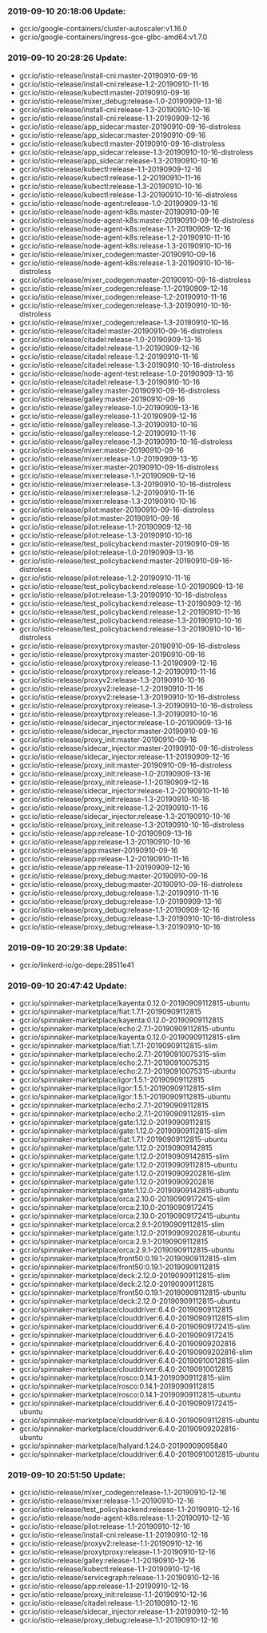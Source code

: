 ### 2019-09-10 20:18:06 Update:

- gcr.io/google-containers/cluster-autoscaler:v1.16.0
- gcr.io/google-containers/ingress-gce-glbc-amd64:v1.7.0
### 2019-09-10 20:28:26 Update:

- gcr.io/istio-release/install-cni:master-20190910-09-16
- gcr.io/istio-release/install-cni:release-1.2-20190910-11-16
- gcr.io/istio-release/kubectl:master-20190910-09-16
- gcr.io/istio-release/mixer_debug:release-1.0-20190909-13-16
- gcr.io/istio-release/install-cni:release-1.3-20190910-10-16
- gcr.io/istio-release/install-cni:release-1.1-20190909-12-16
- gcr.io/istio-release/app_sidecar:master-20190910-09-16-distroless
- gcr.io/istio-release/app_sidecar:master-20190910-09-16
- gcr.io/istio-release/kubectl:master-20190910-09-16-distroless
- gcr.io/istio-release/app_sidecar:release-1.3-20190910-10-16-distroless
- gcr.io/istio-release/app_sidecar:release-1.3-20190910-10-16
- gcr.io/istio-release/kubectl:release-1.1-20190909-12-16
- gcr.io/istio-release/kubectl:release-1.2-20190910-11-16
- gcr.io/istio-release/kubectl:release-1.3-20190910-10-16
- gcr.io/istio-release/kubectl:release-1.3-20190910-10-16-distroless
- gcr.io/istio-release/node-agent:release-1.0-20190909-13-16
- gcr.io/istio-release/node-agent-k8s:master-20190910-09-16
- gcr.io/istio-release/node-agent-k8s:master-20190910-09-16-distroless
- gcr.io/istio-release/node-agent-k8s:release-1.1-20190909-12-16
- gcr.io/istio-release/node-agent-k8s:release-1.2-20190910-11-16
- gcr.io/istio-release/node-agent-k8s:release-1.3-20190910-10-16
- gcr.io/istio-release/mixer_codegen:master-20190910-09-16
- gcr.io/istio-release/node-agent-k8s:release-1.3-20190910-10-16-distroless
- gcr.io/istio-release/mixer_codegen:master-20190910-09-16-distroless
- gcr.io/istio-release/mixer_codegen:release-1.1-20190909-12-16
- gcr.io/istio-release/mixer_codegen:release-1.2-20190910-11-16
- gcr.io/istio-release/mixer_codegen:release-1.3-20190910-10-16-distroless
- gcr.io/istio-release/mixer_codegen:release-1.3-20190910-10-16
- gcr.io/istio-release/citadel:master-20190910-09-16-distroless
- gcr.io/istio-release/citadel:release-1.0-20190909-13-16
- gcr.io/istio-release/citadel:release-1.1-20190909-12-16
- gcr.io/istio-release/citadel:release-1.2-20190910-11-16
- gcr.io/istio-release/citadel:release-1.3-20190910-10-16-distroless
- gcr.io/istio-release/node-agent-test:release-1.0-20190909-13-16
- gcr.io/istio-release/citadel:release-1.3-20190910-10-16
- gcr.io/istio-release/galley:master-20190910-09-16-distroless
- gcr.io/istio-release/galley:master-20190910-09-16
- gcr.io/istio-release/galley:release-1.0-20190909-13-16
- gcr.io/istio-release/galley:release-1.1-20190909-12-16
- gcr.io/istio-release/galley:release-1.3-20190910-10-16
- gcr.io/istio-release/galley:release-1.2-20190910-11-16
- gcr.io/istio-release/galley:release-1.3-20190910-10-16-distroless
- gcr.io/istio-release/mixer:master-20190910-09-16
- gcr.io/istio-release/mixer:release-1.0-20190909-13-16
- gcr.io/istio-release/mixer:master-20190910-09-16-distroless
- gcr.io/istio-release/mixer:release-1.1-20190909-12-16
- gcr.io/istio-release/mixer:release-1.3-20190910-10-16-distroless
- gcr.io/istio-release/mixer:release-1.2-20190910-11-16
- gcr.io/istio-release/mixer:release-1.3-20190910-10-16
- gcr.io/istio-release/pilot:master-20190910-09-16-distroless
- gcr.io/istio-release/pilot:master-20190910-09-16
- gcr.io/istio-release/pilot:release-1.1-20190909-12-16
- gcr.io/istio-release/pilot:release-1.3-20190910-10-16
- gcr.io/istio-release/test_policybackend:master-20190910-09-16
- gcr.io/istio-release/pilot:release-1.0-20190909-13-16
- gcr.io/istio-release/test_policybackend:master-20190910-09-16-distroless
- gcr.io/istio-release/pilot:release-1.2-20190910-11-16
- gcr.io/istio-release/test_policybackend:release-1.0-20190909-13-16
- gcr.io/istio-release/pilot:release-1.3-20190910-10-16-distroless
- gcr.io/istio-release/test_policybackend:release-1.1-20190909-12-16
- gcr.io/istio-release/test_policybackend:release-1.2-20190910-11-16
- gcr.io/istio-release/test_policybackend:release-1.3-20190910-10-16
- gcr.io/istio-release/test_policybackend:release-1.3-20190910-10-16-distroless
- gcr.io/istio-release/proxytproxy:master-20190910-09-16-distroless
- gcr.io/istio-release/proxytproxy:master-20190910-09-16
- gcr.io/istio-release/proxytproxy:release-1.1-20190909-12-16
- gcr.io/istio-release/proxytproxy:release-1.2-20190910-11-16
- gcr.io/istio-release/proxyv2:release-1.3-20190910-10-16
- gcr.io/istio-release/proxyv2:release-1.2-20190910-11-16
- gcr.io/istio-release/proxyv2:release-1.3-20190910-10-16-distroless
- gcr.io/istio-release/proxytproxy:release-1.3-20190910-10-16-distroless
- gcr.io/istio-release/proxytproxy:release-1.3-20190910-10-16
- gcr.io/istio-release/sidecar_injector:release-1.0-20190909-13-16
- gcr.io/istio-release/sidecar_injector:master-20190910-09-16
- gcr.io/istio-release/proxy_init:master-20190910-09-16
- gcr.io/istio-release/sidecar_injector:master-20190910-09-16-distroless
- gcr.io/istio-release/sidecar_injector:release-1.1-20190909-12-16
- gcr.io/istio-release/proxy_init:master-20190910-09-16-distroless
- gcr.io/istio-release/proxy_init:release-1.0-20190909-13-16
- gcr.io/istio-release/proxy_init:release-1.1-20190909-12-16
- gcr.io/istio-release/sidecar_injector:release-1.2-20190910-11-16
- gcr.io/istio-release/proxy_init:release-1.3-20190910-10-16
- gcr.io/istio-release/proxy_init:release-1.2-20190910-11-16
- gcr.io/istio-release/sidecar_injector:release-1.3-20190910-10-16
- gcr.io/istio-release/proxy_init:release-1.3-20190910-10-16-distroless
- gcr.io/istio-release/app:release-1.0-20190909-13-16
- gcr.io/istio-release/app:release-1.3-20190910-10-16
- gcr.io/istio-release/app:master-20190910-09-16
- gcr.io/istio-release/app:release-1.2-20190910-11-16
- gcr.io/istio-release/app:release-1.1-20190909-12-16
- gcr.io/istio-release/proxy_debug:master-20190910-09-16
- gcr.io/istio-release/proxy_debug:master-20190910-09-16-distroless
- gcr.io/istio-release/proxy_debug:release-1.2-20190910-11-16
- gcr.io/istio-release/proxy_debug:release-1.0-20190909-13-16
- gcr.io/istio-release/proxy_debug:release-1.1-20190909-12-16
- gcr.io/istio-release/proxy_debug:release-1.3-20190910-10-16-distroless
- gcr.io/istio-release/proxy_debug:release-1.3-20190910-10-16
### 2019-09-10 20:29:38 Update:

- gcr.io/linkerd-io/go-deps:28511e41
### 2019-09-10 20:47:42 Update:

- gcr.io/spinnaker-marketplace/kayenta:0.12.0-20190909112815-ubuntu
- gcr.io/spinnaker-marketplace/fiat:1.7.1-20190909112815
- gcr.io/spinnaker-marketplace/kayenta:0.12.0-20190909112815
- gcr.io/spinnaker-marketplace/echo:2.7.1-20190909112815-ubuntu
- gcr.io/spinnaker-marketplace/kayenta:0.12.0-20190909112815-slim
- gcr.io/spinnaker-marketplace/fiat:1.7.1-20190909112815-slim
- gcr.io/spinnaker-marketplace/echo:2.7.1-20190910075315-slim
- gcr.io/spinnaker-marketplace/echo:2.7.1-20190910075315
- gcr.io/spinnaker-marketplace/echo:2.7.1-20190910075315-ubuntu
- gcr.io/spinnaker-marketplace/igor:1.5.1-20190909112815
- gcr.io/spinnaker-marketplace/igor:1.5.1-20190909112815-slim
- gcr.io/spinnaker-marketplace/igor:1.5.1-20190909112815-ubuntu
- gcr.io/spinnaker-marketplace/echo:2.7.1-20190909112815
- gcr.io/spinnaker-marketplace/echo:2.7.1-20190909112815-slim
- gcr.io/spinnaker-marketplace/gate:1.12.0-20190909112815
- gcr.io/spinnaker-marketplace/gate:1.12.0-20190909112815-slim
- gcr.io/spinnaker-marketplace/fiat:1.7.1-20190909112815-ubuntu
- gcr.io/spinnaker-marketplace/gate:1.12.0-20190909142815
- gcr.io/spinnaker-marketplace/gate:1.12.0-20190909142815-slim
- gcr.io/spinnaker-marketplace/gate:1.12.0-20190909112815-ubuntu
- gcr.io/spinnaker-marketplace/gate:1.12.0-20190909202816-slim
- gcr.io/spinnaker-marketplace/gate:1.12.0-20190909202816
- gcr.io/spinnaker-marketplace/gate:1.12.0-20190909142815-ubuntu
- gcr.io/spinnaker-marketplace/orca:2.10.0-20190909172415-slim
- gcr.io/spinnaker-marketplace/orca:2.10.0-20190909172415
- gcr.io/spinnaker-marketplace/orca:2.10.0-20190909172415-ubuntu
- gcr.io/spinnaker-marketplace/orca:2.9.1-20190909112815-slim
- gcr.io/spinnaker-marketplace/gate:1.12.0-20190909202816-ubuntu
- gcr.io/spinnaker-marketplace/orca:2.9.1-20190909112815
- gcr.io/spinnaker-marketplace/orca:2.9.1-20190909112815-ubuntu
- gcr.io/spinnaker-marketplace/front50:0.19.1-20190909112815-slim
- gcr.io/spinnaker-marketplace/front50:0.19.1-20190909112815
- gcr.io/spinnaker-marketplace/deck:2.12.0-20190909112815-slim
- gcr.io/spinnaker-marketplace/deck:2.12.0-20190909112815
- gcr.io/spinnaker-marketplace/front50:0.19.1-20190909112815-ubuntu
- gcr.io/spinnaker-marketplace/deck:2.12.0-20190909112815-ubuntu
- gcr.io/spinnaker-marketplace/clouddriver:6.4.0-20190909112815
- gcr.io/spinnaker-marketplace/clouddriver:6.4.0-20190909112815-slim
- gcr.io/spinnaker-marketplace/clouddriver:6.4.0-20190909172415-slim
- gcr.io/spinnaker-marketplace/clouddriver:6.4.0-20190909172415
- gcr.io/spinnaker-marketplace/clouddriver:6.4.0-20190909202816
- gcr.io/spinnaker-marketplace/clouddriver:6.4.0-20190909202816-slim
- gcr.io/spinnaker-marketplace/clouddriver:6.4.0-20190910012815-slim
- gcr.io/spinnaker-marketplace/clouddriver:6.4.0-20190910012815
- gcr.io/spinnaker-marketplace/rosco:0.14.1-20190909112815-slim
- gcr.io/spinnaker-marketplace/rosco:0.14.1-20190909112815
- gcr.io/spinnaker-marketplace/rosco:0.14.1-20190909112815-ubuntu
- gcr.io/spinnaker-marketplace/clouddriver:6.4.0-20190909172415-ubuntu
- gcr.io/spinnaker-marketplace/clouddriver:6.4.0-20190909112815-ubuntu
- gcr.io/spinnaker-marketplace/clouddriver:6.4.0-20190909202816-ubuntu
- gcr.io/spinnaker-marketplace/halyard:1.24.0-20190909095840
- gcr.io/spinnaker-marketplace/clouddriver:6.4.0-20190910012815-ubuntu
### 2019-09-10 20:51:50 Update:

- gcr.io/istio-release/mixer_codegen:release-1.1-20190910-12-16
- gcr.io/istio-release/mixer:release-1.1-20190910-12-16
- gcr.io/istio-release/test_policybackend:release-1.1-20190910-12-16
- gcr.io/istio-release/node-agent-k8s:release-1.1-20190910-12-16
- gcr.io/istio-release/pilot:release-1.1-20190910-12-16
- gcr.io/istio-release/install-cni:release-1.1-20190910-12-16
- gcr.io/istio-release/proxyv2:release-1.1-20190910-12-16
- gcr.io/istio-release/proxytproxy:release-1.1-20190910-12-16
- gcr.io/istio-release/galley:release-1.1-20190910-12-16
- gcr.io/istio-release/kubectl:release-1.1-20190910-12-16
- gcr.io/istio-release/servicegraph:release-1.1-20190910-12-16
- gcr.io/istio-release/app:release-1.1-20190910-12-16
- gcr.io/istio-release/proxy_init:release-1.1-20190910-12-16
- gcr.io/istio-release/citadel:release-1.1-20190910-12-16
- gcr.io/istio-release/sidecar_injector:release-1.1-20190910-12-16
- gcr.io/istio-release/proxy_debug:release-1.1-20190910-12-16
